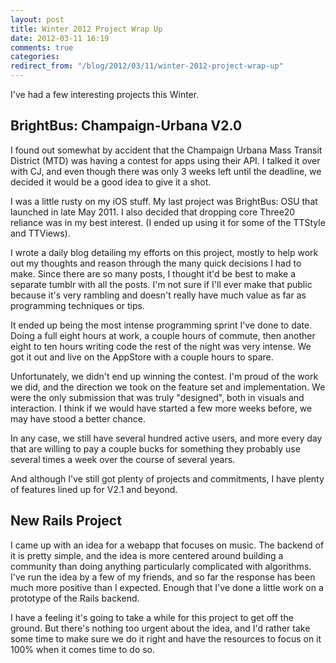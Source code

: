 ```yaml
---
layout: post
title: Winter 2012 Project Wrap Up
date: 2012-03-11 16:19
comments: true
categories: 
redirect_from: "/blog/2012/03/11/winter-2012-project-wrap-up"
---
```


I've had a few interesting projects this Winter.

## BrightBus: Champaign-Urbana V2.0

I found out somewhat by accident that the Champaign Urbana Mass Transit District (MTD) was having a contest for apps using their API. I talked it over with CJ, and even though there was only 3 weeks left until the deadline, we decided it would be a good idea to give it a shot.

I was a little rusty on my iOS stuff. My last project was BrightBus: OSU that launched in late May 2011. I also decided that dropping core Three20 reliance was in my best interest. (I ended up using it for some of the TTStyle and TTViews).

I wrote a daily blog detailing my efforts on this project, mostly to help work out my thoughts and reason through the many quick decisions I had to make. Since there are so many posts, I thought it'd be best to make a separate tumblr with all the posts. I'm not sure if I'll ever make that public because it's very rambling and doesn't really have much value as far as programming techniques or tips.

It ended up being the most intense programming sprint I've done to date. Doing a full eight hours at work, a couple hours of commute, then another eight to ten hours writing code the rest of the night was very intense. We got it out and live on the AppStore with a couple hours to spare.

Unfortunately, we didn't end up winning the contest. I'm proud of the work we did, and the direction we took on the feature set and implementation. We were the only submission that was truly "designed", both in visuals and interaction. I think if we would have started a few more weeks before, we may have stood a better chance.

In any case, we still have several hundred active users, and more every day that are willing to pay a couple bucks for something they probably use several times a week over the course of several years.

And although I've still got plenty of projects and commitments, I have plenty of features lined up for V2.1 and beyond.

## New Rails Project

I came up with an idea for a webapp that focuses on music. The backend of it is pretty simple, and the idea is more centered around building a community than doing anything particularly complicated with algorithms. I've run the idea by a few of my friends, and so far the response has been much more positive than I expected. Enough that I've done a little work on a prototype of the Rails backend.

I have a feeling it's going to take a while for this project to get off the ground. But there's nothing too urgent about the idea, and I'd rather take some time to make sure we do it right and have the resources to focus on it 100% when it comes time to do so.